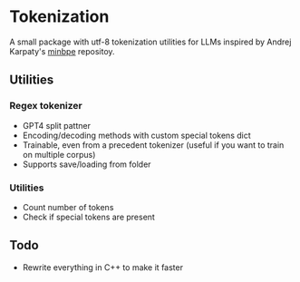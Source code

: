 # Tokenization
A small package with utf-8 tokenization utilities for LLMs inspired by Andrej Karpaty's [minbpe][0] repositoy.

## Utilities
### Regex tokenizer
- GPT4 split pattner
- Encoding/decoding methods with custom special tokens dict
- Trainable, even from a precedent tokenizer (useful if you want to train on multiple corpus)
- Supports save/loading from folder
### Utilities
- Count number of tokens
- Check if special tokens are present



## Todo
- Rewrite everything in C++ to make it faster

[0]: https://github.com/karpathy/minbpe
